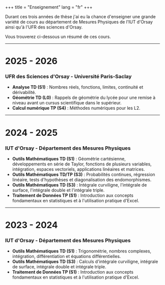 +++
title = "Enseignement"
lang = "fr"
+++

Durant ces trois années de thèse j'ai eu la chance d'enseigner une grande variété de cours au département de Mesures Physiques de l'IUT d'Orsay ainsi qu'à l'UFR des sciences d'Orsay.

Vous trouverez ci-dessous un résumé de ces cours.

---

# 2025 - 2026
### UFR des Sciences d'Orsay - Université Paris-Saclay
* **Analyse TD (S1)** : Nombres réels, fonctions, limites, continuité et dérivabilité.
* **Géométrie TD (L0)** : Rappels de géométrie du lycée pour une remise à niveau avant un cursus scientifique dans le supérieur.
* **Calcul numérique TP (S4)** : Méthodes numériques pour les L2.

---

# 2024 - 2025
### IUT d'Orsay - Département des Mesures Physiques
* **Outils Mathématiques TD (S1)** : Géométrie cartésienne, développements en série de Taylor, fonctions de plusieurs variables, intégration, espaces vectoriels, applications linéaires et matrices.
* **Outils Mathématiques TD/TP (S3)** : Probabilités continues, régression linéaire, tests d'hypothèses et diagonalisation des endomorphismes. 
* **Outils Mathématiques TD (S3)** : Intégrale curviligne, l'intégrale de surface, l'intégrale double et l'intégrale triple.
* **Traitement de Données TP (S1)** : Introduction aux concepts fondamentaux en statistiques et à l'utilisation pratique d'Excel.

---

# 2023 - 2024
### IUT d'Orsay - Département des Mesures Physiques
* **Outils Mathématiques TD (S1)** : Trigonométrie, nombres complexes, intégration, différentiation et équations différentielles.
* **Outils Mathématiques TD (S3)** : Calculs d'intégrale curviligne, intégrale de surface, intégrale double et intégrale triple.
* **Traitement de Données TP (S1)** : Introduction aux concepts fondamentaux en statistiques et à l'utilisation pratique d'Excel.

